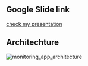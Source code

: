 ## Google Slide link
[check my presentation](https://docs.google.com/presentation/d/1PViKwD4blSKQKdtqWyevjTQJQs-8kgX5mqgxX1MYFAY/edit?usp=sharing)

## Architechture
![monitoring_app_architecture](../monitoring_app_architecture.png)
